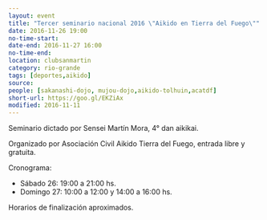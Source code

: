 ```yaml
---
layout: event 
title: "Tercer seminario nacional 2016 \"Aikido en Tierra del Fuego\""
date: 2016-11-26 19:00
no-time-start: 
date-end: 2016-11-27 16:00
no-time-end: 
location: clubsanmartin
category: rio-grande
tags: [deportes,aikido]
source: 
people: [sakanashi-dojo, mujou-dojo,aikido-tolhuin,acatdf]
short-url: https://goo.gl/EKZiAx
modified: 2016-11-11
---
```


Seminario dictado por Sensei Martín Mora, 4° dan aikikai.

Organizado por Asociación Civil Aikido Tierra del Fuego, entrada libre y gratuita.

Cronograma:

- Sábado 26: 19:00 a 21:00 hs.
- Domingo 27: 10:00 a 12:00 y 14:00 a 16:00 hs.

Horarios de finalización aproximados.